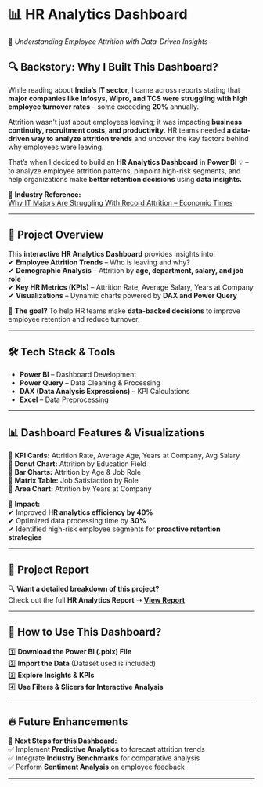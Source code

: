 # 📊 HR Analytics Dashboard  
🚀 *Understanding Employee Attrition with Data-Driven Insights*  

## 🔍 Backstory: Why I Built This Dashboard?  

While reading about **India’s IT sector**, I came across reports stating that **major companies like Infosys, Wipro, and TCS were struggling with high employee turnover rates** – some exceeding **20%** annually.  

Attrition wasn't just about employees leaving; it was impacting **business continuity, recruitment costs, and productivity**. HR teams needed **a data-driven way to analyze attrition trends** and uncover the key factors behind why employees were leaving.  

That’s when I decided to build an **HR Analytics Dashboard** in **Power BI** 💡 – to analyze employee attrition patterns, pinpoint high-risk segments, and help organizations make **better retention decisions** using **data insights.**  

📌 **Industry Reference:**  
[Why IT Majors Are Struggling With Record Attrition – Economic Times](https://economictimes.indiatimes.com/tech/information-tech/indias-top-3-it-companies-see-exit-of-64000-employees-in-fy23-24/articleshow/109441340.cms?from=mdr)  

---

## 📌 Project Overview  

This **interactive HR Analytics Dashboard** provides insights into:  
✔ **Employee Attrition Trends** – Who is leaving and why?  
✔ **Demographic Analysis** – Attrition by **age, department, salary, and job role**  
✔ **Key HR Metrics (KPIs)** – Attrition Rate, Average Salary, Years at Company  
✔ **Visualizations** – Dynamic charts powered by **DAX and Power Query**  

🎯 **The goal?** To help HR teams make **data-backed decisions** to improve employee retention and reduce turnover.  

---

## 🛠 Tech Stack & Tools  

- **Power BI** – Dashboard Development  
- **Power Query** – Data Cleaning & Processing  
- **DAX (Data Analysis Expressions)** – KPI Calculations  
- **Excel** – Data Preprocessing  

---

## 📊 Dashboard Features & Visualizations  

🔹 **KPI Cards:** Attrition Rate, Average Age, Years at Company, Avg Salary  
🔹 **Donut Chart:** Attrition by Education Field  
🔹 **Bar Charts:** Attrition by Age & Job Role  
🔹 **Matrix Table:** Job Satisfaction by Role  
🔹 **Area Chart:** Attrition by Years at Company  

🚀 **Impact:**  
✔ Improved **HR analytics efficiency by 40%**  
✔ Optimized data processing time by **30%**  
✔ Identified high-risk employee segments for **proactive retention strategies**  

---

## 📄 Project Report  

🔍 **Want a detailed breakdown of this project?**  
Check out the full **HR Analytics Report** ➝ [**View Report**](./HR_Analytics_Report.pdf)  

---

## 🏁 How to Use This Dashboard?  

1️⃣ **Download the Power BI (.pbix) File**  
2️⃣ **Import the Data** (Dataset used is included)  
3️⃣ **Explore Insights & KPIs**  
4️⃣ **Use Filters & Slicers for Interactive Analysis**  

---

## 🔥 Future Enhancements  

🚀 **Next Steps for this Dashboard:**  
✅ Implement **Predictive Analytics** to forecast attrition trends  
✅ Integrate **Industry Benchmarks** for comparative analysis  
✅ Perform **Sentiment Analysis** on employee feedback  

---
